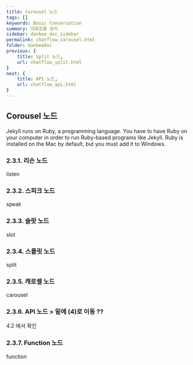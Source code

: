 ```yaml
---
title: Carousel 노드
tags: []
keywords: Basic Conversation
summary: 대화흐름 관리
sidebar: danbee_doc_sidebar
permalink: chatflow_carousel.html
folder: danbeeDoc
previous: {
    title: Split 노드,
    url: chatflow_split.html
}
next: {
    title: API 노드,
    url: chatflow_api.html
}
---
```


## Corousel 노드

Jekyll runs on Ruby, a programming language. You have to have Ruby on your computer in order to run Ruby-based programs like Jekyll. Ruby is installed on the Mac by default, but you must add it to Windows.

### 2.3.1. 리슨 노드

listen

### 2.3.2. 스피크 노드

speak

### 2.3.3. 슬랏 노드

slot

### 2.3.4. 스플릿 노드

split

### 2.3.5. 캐로셀 노드

carousel

### 2.3.6. API 노드 > 밑에 (4)로 이동 ??

4.2 에서 확인

### 2.3.7. Function 노드

function
